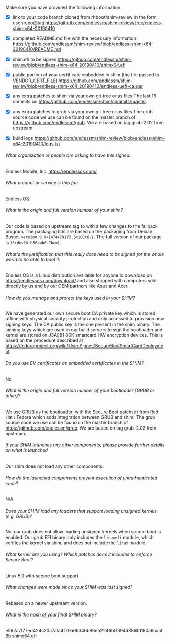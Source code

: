 Make sure you have provided the following information:

 - [X] link to your code branch cloned from rhboot/shim-review in the form user/repo@tag
   https://github.com/endlessm/shim-review/tree/endless-shim-x64-20190410
 - [X] completed README.md file with the necessary information
   https://github.com/endlessm/shim-review/blob/endless-shim-x64-20190410/README.md
 - [X] shim.efi to be signed
   https://github.com/endlessm/shim-review/blob/endless-shim-x64-20190410/shimx64.efi
 - [X] public portion of your certificate embedded in shim (the file passed to VENDOR_CERT_FILE)
   https://github.com/endlessm/shim-review/blob/endless-shim-x64-20190410/endless-uefi-ca.der
 - [X] any extra patches to shim via your own git tree or as files
   The last 16 commits on https://github.com/endlessm/shim/commits/master.
 - [X] any extra patches to grub via your own git tree or as files
   The grub source code we use can be found on the master branch of
   https://github.com/endlessm/grub. We are based on tag grub-2.02 from
   upstream.
 - [X] build logs
   https://github.com/endlessm/shim-review/blob/endless-shim-x64-20190410/logs.txt


###### What organization or people are asking to have this signed:
Endless Mobile, Inc.
https://endlessos.com/

###### What product or service is this for:
Endless OS.

###### What is the origin and full version number of your shim?
Our code is based on upstream tag `15` with a few changes to the fallback
program. The packaging bits are based on the packaging from Debian Buster,
`version 0.9+1474479173.6c180c6-1`. The full version of our package is
`15+dev16.b56aab6-7bem1`.

###### What's the justification that this really does need to be signed for the whole world to be able to boot it:
Endless OS is a Linux distribution available for anyone to download on
https://endlessos.com/download/ and also shipped with computers sold directly
by us and by our OEM partners like Asus and Acer.

###### How do you manage and protect the keys used in your SHIM?
We have generated our own secure boot CA private key which is stored offline
with physical security protection and only accessed to provision new signing
keys. The CA public key is the one present in the shim binary. The signing keys
which are used in our build servers to sign the bootloader and kernel are
stored on J3A081 80K smartcard HW encryption devices. This is based on the
procedure described at
https://fedoraproject.org/wiki/User:Pjones/SecureBootSmartCardDeployment

###### Do you use EV certificates as embedded certificates in the SHIM?
No.

###### What is the origin and full version number of your bootloader (GRUB or other)?
We use GRUB as the bootloader, with the Secure Boot patchset from Red Hat /
Fedora which adds integration between GRUB and shim. The grub source code we
use can be found on the master branch of https://github.com/endlessm/grub. We
are based on tag grub-2.02 from upstream.

###### If your SHIM launches any other components, please provide further details on what is launched
Our shim does not load any other components.

###### How do the launched components prevent execution of unauthenticated code?
N/A.

###### Does your SHIM load any loaders that support loading unsigned kernels (e.g. GRUB)?
No, our grub does not allow loading unsigned kernels when secure boot is
enabled. Our grub EFI binary only includes the `linuxefi` module, which
verifies the kernel via shim, and does not include the `linux` module.

###### What kernel are you using? Which patches does it includes to enforce Secure Boot?
Linux 5.0 with secure boot support.

###### What changes were made since your SHIM was last signed?
Rebased on a newer upstream version.

###### What is the hash of your final SHIM binary?
e592a7f77ed424c30c7afa4f79a66346b86ea2246bf1394d386fd180a9aa5f6b  shimx64.efi
